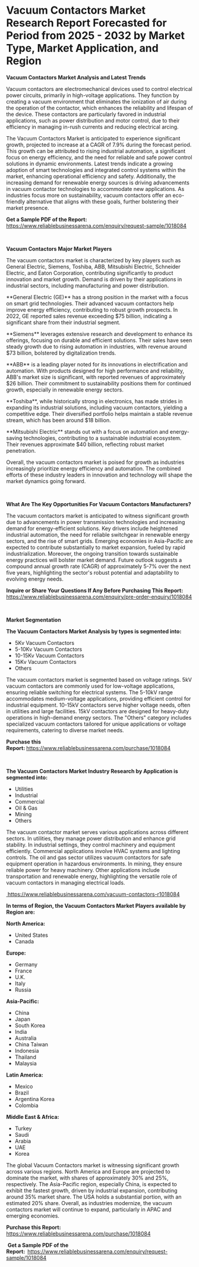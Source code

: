 <p><h1>Vacuum Contactors Market Research Report Forecasted for Period from 2025 -  2032 by Market Type, Market Application, and Region</h1></p><p><strong>Vacuum Contactors Market Analysis and Latest Trends</strong></p>
<p><p>Vacuum contactors are electromechanical devices used to control electrical power circuits, primarily in high-voltage applications. They function by creating a vacuum environment that eliminates the ionization of air during the operation of the contactor, which enhances the reliability and lifespan of the device. These contactors are particularly favored in industrial applications, such as power distribution and motor control, due to their efficiency in managing in-rush currents and reducing electrical arcing.</p><p>The Vacuum Contactors Market is anticipated to experience significant growth, projected to increase at a CAGR of 7.9% during the forecast period. This growth can be attributed to rising industrial automation, a significant focus on energy efficiency, and the need for reliable and safe power control solutions in dynamic environments. Latest trends indicate a growing adoption of smart technologies and integrated control systems within the market, enhancing operational efficiency and safety. Additionally, the increasing demand for renewable energy sources is driving advancements in vacuum contactor technologies to accommodate new applications. As industries focus more on sustainability, vacuum contactors offer an eco-friendly alternative that aligns with these goals, further bolstering their market presence.</p></p>
<p><strong>Get a Sample PDF of the Report:&nbsp;</strong> <a href="https://www.reliablebusinessarena.com/enquiry/request-sample/1018084?utm_campaign=1841&utm_medium=2&utm_source=Github&utm_content=ia&utm_term=17042025&utm_id=vacuum-contactors">https://www.reliablebusinessarena.com/enquiry/request-sample/1018084</a></p>
<p>&nbsp;</p>
<p><strong>Vacuum Contactors Major Market Players</strong></p>
<p><p>The vacuum contactors market is characterized by key players such as General Electric, Siemens, Toshiba, ABB, Mitsubishi Electric, Schneider Electric, and Eaton Corporation, contributing significantly to product innovation and market growth. Demand is driven by their applications in industrial sectors, including manufacturing and power distribution.</p><p>**General Electric (GE)** has a strong position in the market with a focus on smart grid technologies. Their advanced vacuum contactors help improve energy efficiency, contributing to robust growth prospects. In 2022, GE reported sales revenue exceeding $75 billion, indicating a significant share from their industrial segment.</p><p>**Siemens** leverages extensive research and development to enhance its offerings, focusing on durable and efficient solutions. Their sales have seen steady growth due to rising automation in industries, with revenue around $73 billion, bolstered by digitalization trends.</p><p>**ABB** is a leading player noted for its innovations in electrification and automation. With products designed for high performance and reliability, ABB's market size is significant, with reported revenues of approximately $26 billion. Their commitment to sustainability positions them for continued growth, especially in renewable energy sectors.</p><p>**Toshiba**, while historically strong in electronics, has made strides in expanding its industrial solutions, including vacuum contactors, yielding a competitive edge. Their diversified portfolio helps maintain a stable revenue stream, which has been around $18 billion.</p><p>**Mitsubishi Electric** stands out with a focus on automation and energy-saving technologies, contributing to a sustainable industrial ecosystem. Their revenues approximate $40 billion, reflecting robust market penetration.</p><p>Overall, the vacuum contactors market is poised for growth as industries increasingly prioritize energy efficiency and automation. The combined efforts of these industry leaders in innovation and technology will shape the market dynamics going forward.</p></p>
<p>&nbsp;</p>
<p><strong>What Are The Key Opportunities For Vacuum Contactors Manufacturers?</strong></p>
<p><p>The vacuum contactors market is anticipated to witness significant growth due to advancements in power transmission technologies and increasing demand for energy-efficient solutions. Key drivers include heightened industrial automation, the need for reliable switchgear in renewable energy sectors, and the rise of smart grids. Emerging economies in Asia-Pacific are expected to contribute substantially to market expansion, fueled by rapid industrialization. Moreover, the ongoing transition towards sustainable energy practices will bolster market demand. Future outlook suggests a compound annual growth rate (CAGR) of approximately 5-7% over the next five years, highlighting the sector's robust potential and adaptability to evolving energy needs.</p></p>
<p><strong>Inquire or Share Your Questions If Any Before Purchasing This Report:</strong> <a href="https://www.reliablebusinessarena.com/enquiry/pre-order-enquiry/1018084?utm_campaign=1841&utm_medium=2&utm_source=Github&utm_content=ia&utm_term=17042025&utm_id=vacuum-contactors">https://www.reliablebusinessarena.com/enquiry/pre-order-enquiry/1018084</a></p>
<p>&nbsp;</p>
<p><strong>Market Segmentation</strong></p>
<p><strong>The Vacuum Contactors Market Analysis by types is segmented into:</strong></p>
<p><ul><li>5Kv Vacuum Contactors</li><li>5-10Kv Vacuum Contactors</li><li>10-15Kv Vacuum Contactors</li><li>15Kv Vacuum Contactors</li><li>Others</li></ul></p>
<p><p>The vacuum contactors market is segmented based on voltage ratings. 5kV vacuum contactors are commonly used for low-voltage applications, ensuring reliable switching for electrical systems. The 5-10kV range accommodates medium-voltage applications, providing efficient control for industrial equipment. 10-15kV contactors serve higher voltage needs, often in utilities and large facilities. 15kV contactors are designed for heavy-duty operations in high-demand energy sectors. The "Others" category includes specialized vacuum contactors tailored for unique applications or voltage requirements, catering to diverse market needs.</p></p>
<p><strong>Purchase this Report:&nbsp;</strong><a href="https://www.reliablebusinessarena.com/purchase/1018084?utm_campaign=1841&utm_medium=2&utm_source=Github&utm_content=ia&utm_term=17042025&utm_id=vacuum-contactors">https://www.reliablebusinessarena.com/purchase/1018084</a></p>
<p>&nbsp;</p>
<p><strong>The Vacuum Contactors Market Industry Research by Application is segmented into:</strong></p>
<p><ul><li>Utilities</li><li>Industrial</li><li>Commercial</li><li>Oil & Gas</li><li>Mining</li><li>Others</li></ul></p>
<p><p>The vacuum contactor market serves various applications across different sectors. In utilities, they manage power distribution and enhance grid stability. In industrial settings, they control machinery and equipment efficiently. Commercial applications involve HVAC systems and lighting controls. The oil and gas sector utilizes vacuum contactors for safe equipment operation in hazardous environments. In mining, they ensure reliable power for heavy machinery. Other applications include transportation and renewable energy, highlighting the versatile role of vacuum contactors in managing electrical loads.</p></p>
<p><a href="https://www.reliablebusinessarena.com/vacuum-contactors-r1018084?utm_campaign=1841&utm_medium=2&utm_source=Github&utm_content=ia&utm_term=17042025&utm_id=vacuum-contactors">&nbsp;https://www.reliablebusinessarena.com/vacuum-contactors-r1018084</a></p>
<p><strong>In terms of Region, the Vacuum Contactors Market Players available by Region are:</strong></p>
<p>
    <p> <strong> North America: </strong>
        <ul>
            <li>United States</li>
            <li>Canada</li>
        </ul>
        </p> 
    <p> <strong> Europe: </strong>
        <ul>
            <li>Germany</li>
            <li>France</li>
            <li>U.K.</li>
            <li>Italy</li>
            <li>Russia</li>
        </ul>
        </p> 
    <p> <strong> Asia-Pacific: </strong>
        <ul>
            <li>China</li>
            <li>Japan</li>
            <li>South Korea</li>
            <li>India</li>
            <li>Australia</li>
            <li>China Taiwan</li>
            <li>Indonesia</li>
            <li>Thailand</li>
            <li>Malaysia</li>
        </ul>
        </p> 
    <p> <strong> Latin America: </strong>
        <ul>
            <li>Mexico</li>
            <li>Brazil</li>
            <li>Argentina Korea</li>
            <li>Colombia</li>
        </ul>
        </p> 
    <p> <strong> Middle East & Africa: </strong>
        <ul>
            <li>Turkey</li>
            <li>Saudi</li>
            <li>Arabia</li>
            <li>UAE</li>
            <li>Korea</li>
        </ul>
    </p>
    </p>
<p><p>The global Vacuum Contactors market is witnessing significant growth across various regions. North America and Europe are projected to dominate the market, with shares of approximately 30% and 25%, respectively. The Asia-Pacific region, especially China, is expected to exhibit the fastest growth, driven by industrial expansion, contributing around 35% market share. The USA holds a substantial portion, with an estimated 20% share. Overall, as industries modernize, the vacuum contactors market will continue to expand, particularly in APAC and emerging economies.</p></p>
<p><strong>Purchase this Report: </strong><a href="https://www.reliablebusinessarena.com/purchase/1018084?utm_campaign=1841&utm_medium=2&utm_source=Github&utm_content=ia&utm_term=17042025&utm_id=vacuum-contactors">https://www.reliablebusinessarena.com/purchase/1018084</a></p>
<p>&nbsp;<strong>Get a Sample PDF of the Report:&nbsp;&nbsp;</strong><a href="https://www.reliablebusinessarena.com/enquiry/request-sample/1018084?utm_campaign=1841&utm_medium=2&utm_source=Github&utm_content=ia&utm_term=17042025&utm_id=vacuum-contactors">https://www.reliablebusinessarena.com/enquiry/request-sample/1018084</a></p>
<p><strong></strong></p>
<p><p></p><p></p><p></p></p>